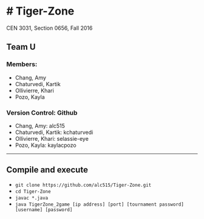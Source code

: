 # # Tiger-Zone
CEN 3031, Section 0656, Fall 2016

## Team U
### Members:
* Chang, Amy
* Chaturvedi, Kartik
* Ollivierre, Khari
* Pozo, Kayla

### Version Control: Github
* Chang, Amy: alc515
* Chaturvedi, Kartik: kchaturvedi
* Ollivierre, Khari: selassie-eye
* Pozo, Kayla: kaylacpozo

- - - -

## Compile and execute
* `git clone https://github.com/alc515/Tiger-Zone.git`
* `cd Tiger-Zone`
* `javac *.java`
* `java TigerZone_2game [ip address] [port] [tournament password] [username] [password]`
